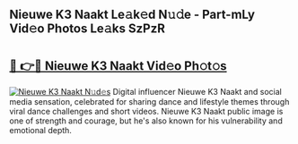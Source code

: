 ## Nieuwe K3 Naakt Le𝚊k𝚎d N𝚞𝚍e - Part-mLy Vid𝚎o Photos Le𝚊ks SzPzR

# <h2><a href="http://fbaoe45.evod.top/?m=Nieuwe+K3+Naakt">🔗 👉🔴 Nieuwe K3 Naakt Vid𝚎o Ph𝚘t𝚘s</a></h2>

[![Nieuwe K3 Naakt N𝚞d𝚎s](https://i.imgur.com/8V9OHl7.gif)](http://fbaoe45.evod.top/?m=Nieuwe+K3+Naakt)
Digital influencer Nieuwe K3 Naakt and social media sensation, celebrated for sharing dance and lifestyle themes through viral dance challenges and short videos. Nieuwe K3 Naakt public image is one of strength and courage, but he's also known for his vulnerability and emotional depth. 
